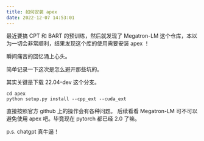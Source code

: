 ```yaml
---
title: 如何安装 apex
date: 2022-12-07 14:53:01
---
```



最近要搞 CPT 和 BART 的预训练，然后就发现了 Megatron-LM 这个仓库，本以为一切会非常顺利，结果发现这个库的使用需要安装 apex ！

瞬间痛苦的回忆涌上心头。

简单记录一下这次是怎么避开那些坑的。

其实关键是下载 22.04-dev 这个分支。

```shell
cd apex
python setup.py install --cpp_ext --cuda_ext
```


直接按照官方 github 上的操作会有各种问题。
后续看看 Megatron-LM 可不可以避免使用 apex 吧。毕竟现在 pytorch 都已经 2.0 了嘛。


p.s.  chatgpt 真牛逼！